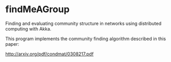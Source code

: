findMeAGroup
============

Finding and evaluating community structure in networks using distributed computing with Akka.

This program implements the community finding algorithm described in this paper: 

http://arxiv.org/pdf/condmat/0308217.pdf

